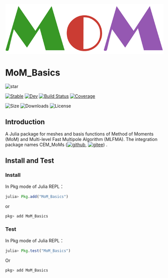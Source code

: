 ![logo](./docs/src/assets/logo.png)

# MoM_Basics

![star](https://img.shields.io/github/stars/deltaeecs/MoM_Basics.jl?style=social)

[![Stable](https://img.shields.io/badge/docs-stable-blue.svg)](https://deltaeecs.github.io/MoM_Basics.jl/)
[![Dev](https://img.shields.io/badge/docs-dev-blue.svg)](https://deltaeecs.github.io/MoM_Basics.jl/dev/)
[![Build Status](https://github.com/deltaeecs/MoM_Basics.jl/actions/workflows/CI.yml/badge.svg?branch=master)](https://github.com/deltaeecs/MoM_Basics.jl/actions/workflows/CI.yml?query=branch%3Amaster)
[![Coverage](https://codecov.io/gh/deltaeecs/MoM_Basics.jl/branch/master/graph/badge.svg)](https://codecov.io/gh/deltaeecs/MoM_Basics.jl)

![Size](https://img.shields.io/github/repo-size/deltaeecs/MoM_Basics.jl
)
![Downloads](https://img.shields.io/github/downloads/deltaeecs/MoM_Basics.jl/total)
![License](https://img.shields.io/github/license/deltaeecs/MoM_Basics.jl)

## Introduction

A Julia package for meshes and basis functions of Method of Moments (MoM) and Multi-level Fast Multipole Algorithm (MLFMA). The integration package names CEM\_MoMs ([![github](https://img.shields.io/badge/github-blue.svg)](https://github.com/deltaeecs/CEM_MoMs.jl), [![gitee](https://img.shields.io/badge/gitee-red.svg)](https://gitee.com/deltaeecs/CEM_MoMs.jl)) .

## Install and Test

### Install

In Pkg mode of Julia REPL：

```julia
julia> Pkg.add("MoM_Basics")
```

or

```julia
pkg> add MoM_Basics
```

### Test

In Pkg mode of Julia REPL：

```julia
julia> Pkg.test("MoM_Basics")
```

Or

```julia
pkg> add MoM_Basics
```

